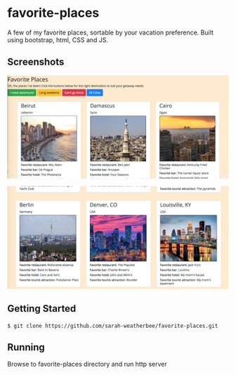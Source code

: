 # favorite-places
A few of my favorite places, sortable by your vacation preference. Built using bootstrap, html, CSS and JS.

## Screenshots
![image of places](https://raw.githubusercontent.com/sarah-weatherbee/favorite-places/master/screenshots/places_1.png)

![image of places](https://raw.githubusercontent.com/sarah-weatherbee/favorite-places/master/screenshots/places_2.png)

## Getting Started

```
$ git clone https://github.com/sarah-weatherbee/favorite-places.git
```

## Running
Browse to favorite-places directory and run http server